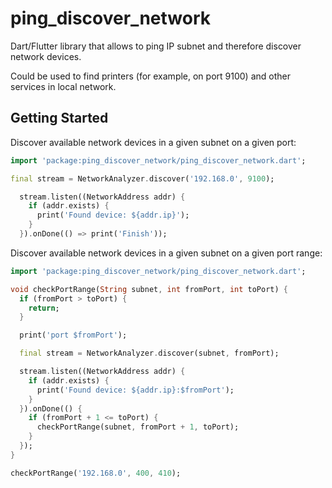 # ping_discover_network

Dart/Flutter library that allows to ping IP subnet and therefore discover network devices.

Could be used to find printers (for example, on port 9100) and other services in local network.

## Getting Started

Discover available network devices in a given subnet on a given port:

```dart
import 'package:ping_discover_network/ping_discover_network.dart';

final stream = NetworkAnalyzer.discover('192.168.0', 9100);

  stream.listen((NetworkAddress addr) {
    if (addr.exists) {
      print('Found device: ${addr.ip}');
    }
  }).onDone(() => print('Finish'));
```

Discover available network devices in a given subnet on a given port range:

```dart
import 'package:ping_discover_network/ping_discover_network.dart';

void checkPortRange(String subnet, int fromPort, int toPort) {
  if (fromPort > toPort) {
    return;
  }

  print('port $fromPort');

  final stream = NetworkAnalyzer.discover(subnet, fromPort);

  stream.listen((NetworkAddress addr) {
    if (addr.exists) {
      print('Found device: ${addr.ip}:$fromPort');
    }
  }).onDone(() {
    if (fromPort + 1 <= toPort) {
      checkPortRange(subnet, fromPort + 1, toPort);
    }
  });
}

checkPortRange('192.168.0', 400, 410);
```
